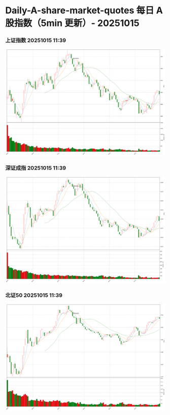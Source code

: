 
# Daily-A-share-market-quotes 每日 A 股指数（5min 更新）- 20251015

### 上证指数 20251015 11:39
![](./fig/2025/10/20251015-sh000001.png)

### 深证成指 20251015 11:39
![](./fig/2025/10/20251015-sz399001.png)

### 北证50 20251015 11:39
![](./fig/2025/10/20251015-bj899050.png)
